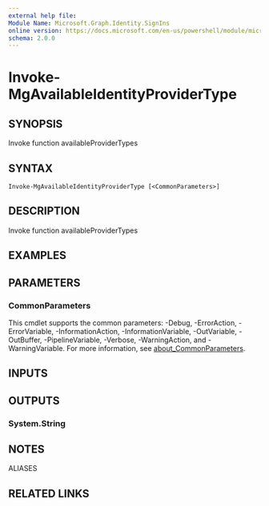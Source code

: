 ```yaml
---
external help file:
Module Name: Microsoft.Graph.Identity.SignIns
online version: https://docs.microsoft.com/en-us/powershell/module/microsoft.graph.identity.signins/invoke-mgavailableidentityprovidertype
schema: 2.0.0
---
```


# Invoke-MgAvailableIdentityProviderType

## SYNOPSIS
Invoke function availableProviderTypes

## SYNTAX

```
Invoke-MgAvailableIdentityProviderType [<CommonParameters>]
```

## DESCRIPTION
Invoke function availableProviderTypes

## EXAMPLES

## PARAMETERS

### CommonParameters
This cmdlet supports the common parameters: -Debug, -ErrorAction, -ErrorVariable, -InformationAction, -InformationVariable, -OutVariable, -OutBuffer, -PipelineVariable, -Verbose, -WarningAction, and -WarningVariable. For more information, see [about_CommonParameters](http://go.microsoft.com/fwlink/?LinkID=113216).

## INPUTS

## OUTPUTS

### System.String

## NOTES

ALIASES

## RELATED LINKS

